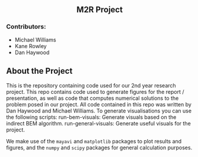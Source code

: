 <div>
    <h2 align="center">M2R Project</h2>
    <h3>Contributors:</h3>
    <ul>
        <li>Michael Williams</li>
        <li>Kane Rowley</li>
        <li>Dan Haywood</li>
    </ul>
</div>

## About the Project

This is the repository containing code used for our 2nd year research project.
This repo contains code used to generate figures for the report / presentation, as well as
code that computes numerical solutions to the problem posed in our project.
All code contained in this repo was written by Dan Haywood and Michael Williams.
To generate visualisations you can use the following scripts:
run-bem-visuals: Generate visuals based on the indirect BEM algorithm.
run-general-visuals: Generate useful visuals for the project.


We make use of the `mayavi` and `matplotlib` packages to plot results and figures,
and the `numpy` and `scipy` packages for general calculation purposes.
